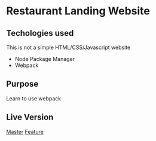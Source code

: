 # Restaurant Landing Website

## Techologies used
  This is not a simple HTML/CSS/Javascript website

  - Node Package Manager
  - Webpack

## Purpose

Learn to use webpack

## Live Version

[Master](https://ivanderlich.github.io/restaurant-homepage/)
[Feature]()